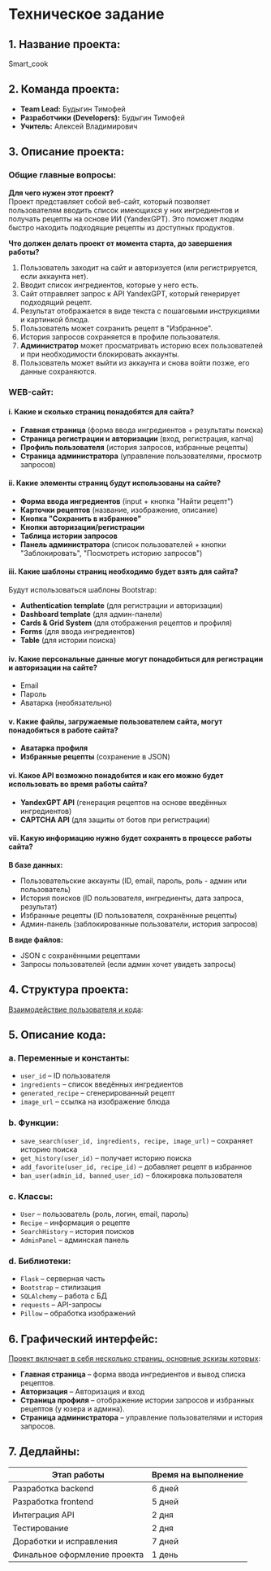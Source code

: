 # **Техническое задание**

## **1. Название проекта:**  
Smart_cook

## **2. Команда проекта:**
- **Team Lead:** Будыгин Тимофей
- **Разработчики (Developers):** Будыгин Тимофей
- **Учитель:** Алексей Владимирович

## **3. Описание проекта:**
### **Общие главные вопросы:**
**Для чего нужен этот проект?**  
Проект представляет собой веб-сайт, который позволяет пользователям вводить список имеющихся у них ингредиентов и 
получать рецепты на основе ИИ (YandexGPT). Это поможет людям быстро находить подходящие рецепты из доступных продуктов.

**Что должен делать проект от момента старта, до завершения работы?**  
1. Пользователь заходит на сайт и авторизуется (или регистрируется, если аккаунта нет).  
2. Вводит список ингредиентов, которые у него есть.  
3. Сайт отправляет запрос к API YandexGPT, который генерирует подходящий рецепт.  
4. Результат отображается в виде текста с пошаговыми инструкциями и картинкой блюда.  
5. Пользователь может сохранить рецепт в "Избранное".  
6. История запросов сохраняется в профиле пользователя.  
7. **Администратор** может просматривать историю всех пользователей и при необходимости блокировать аккаунты.  
8. Пользователь может выйти из аккаунта и снова войти позже, его данные сохраняются.  

### **WEB-сайт:**
#### **i. Какие и сколько страниц понадобятся для сайта?**
- **Главная страница** (форма ввода ингредиентов + результаты поиска)  
- **Страница регистрации и авторизации** (вход, регистрация, капча)  
- **Профиль пользователя** (история запросов, избранные рецепты)  
- **Страница администратора** (управление пользователями, просмотр запросов)  

#### **ii. Какие элементы страниц будут использованы на сайте?**
- **Форма ввода ингредиентов** (input + кнопка "Найти рецепт")  
- **Карточки рецептов** (название, изображение, описание)  
- **Кнопка "Сохранить в избранное"**  
- **Кнопки авторизации/регистрации**  
- **Таблица истории запросов**  
- **Панель администратора** (список пользователей + кнопки "Заблокировать", "Посмотреть историю запросов")  

#### **iii. Какие шаблоны страниц необходимо будет взять для сайта?**
Будут использоваться шаблоны Bootstrap:
- **Authentication template** (для регистрации и авторизации)
- **Dashboard template** (для админ-панели)
- **Cards & Grid System** (для отображения рецептов и профиля)
- **Forms** (для ввода ингредиентов)
- **Table** (для истории поиска)

#### **iv. Какие персональные данные могут понадобиться для регистрации и авторизации на сайте?**
- Email
- Пароль
- Аватарка (необязательно)

#### **v. Какие файлы, загружаемые пользователем сайта, могут понадобиться в работе сайта?**
- **Аватарка профиля**  
- **Избранные рецепты** (сохранение в JSON)  

#### **vi. Какое API возможно понадобится и как его можно будет использовать во время работы сайта?**
- **YandexGPT API** (генерация рецептов на основе введённых ингредиентов)  
- **CAPTCHA API** (для защиты от ботов при регистрации)  


#### **vii. Какую информацию нужно будет сохранять в процессе работы сайта?**
 **В базе данных:**
- Пользовательские аккаунты (ID, email, пароль, роль - админ или пользователь)  
- История поисков (ID пользователя, ингредиенты, дата запроса, результат)  
- Избранные рецепты (ID пользователя, сохранённые рецепты)  
- Админ-панель (заблокированные пользователи, история запросов)  

 **В виде файлов:**
- JSON с сохранёнными рецептами
- Запросы пользователей (если админ хочет увидеть запросы)

## **4. Структура проекта:**
[Взаимодействие пользователя и кода](structure.png):

## **5. Описание кода:**

### **a. Переменные и константы:**

- `user_id` – ID пользователя
- `ingredients` – список введённых ингредиентов
- `generated_recipe` – сгенерированный рецепт
- `image_url` – ссылка на изображение блюда

### **b. Функции:**

- `save_search(user_id, ingredients, recipe, image_url)` – сохраняет историю поиска
- `get_history(user_id)` – получает историю поиска
- `add_favorite(user_id, recipe_id)` – добавляет рецепт в избранное
- `ban_user(admin_id, banned_user_id)` – блокировка пользователя

### **c. Классы:**

- `User` – пользователь (роль, логин, email, пароль)
- `Recipe` – информация о рецепте
- `SearchHistory` – история поисков
- `AdminPanel` – админская панель

### **d. Библиотеки:**

- `Flask` – серверная часть
- `Bootstrap` – стилизация
- `SQLAlchemy` – работа с БД
- `requests` – API-запросы
- `Pillow` – обработка изображений

## **6. Графический интерфейс:**

[Проект включает в себя несколько страниц, основные эскизы которых](vision.png):

- **Главная страница** – форма ввода ингредиентов и вывод списка рецептов.
- **Авторизация** – Авторизация и вход
- **Страница профиля** – отображение истории запросов и избранных рецептов (у юзера и админа).
- **Страница администратора** – управление пользователями и история запросов.

## **7. Дедлайны:**

| Этап работы                  | Время на выполнение |
|------------------------------|---------------------|
| Разработка backend           | 6 дней              |
| Разработка frontend          | 5 дней              |
| Интеграция API               | 2 дня               |
| Тестирование                 | 2 дня               |
| Доработки и исправления      | 7 дней              |
| Финальное оформление проекта | 1 день              |